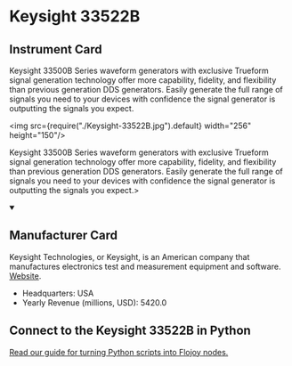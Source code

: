 
# Keysight 33522B

## Instrument Card

<div className="flex">

<div>

Keysight 33500B Series waveform generators with exclusive Trueform signal generation technology offer more capability, fidelity, and flexibility than previous generation DDS generators. Easily generate the full range of signals you need to your devices with confidence the signal generator is outputting the signals you expect.

</div>

<img src={require("./Keysight-33522B.jpg").default} width="256" height="150"/>

</div>

Keysight 33500B Series waveform generators with exclusive Trueform signal generation technology offer more capability, fidelity, and flexibility than previous generation DDS generators. Easily generate the full range of signals you need to your devices with confidence the signal generator is outputting the signals you expect.>

<details open>
<summary><h2>Manufacturer Card</h2></summary>

Keysight Technologies, or Keysight, is an American company that manufactures electronics test and measurement equipment and software. <a href="https://www.keysight.com/us/en/home.html">Website</a>.

<ul>
  <li>Headquarters: USA</li>
  <li>Yearly Revenue (millions, USD): 5420.0</li>
</ul>
</details>

## Connect to the Keysight 33522B in Python

[Read our guide for turning Python scripts into Flojoy nodes.](https://docs.flojoy.ai/custom-nodes/creating-custom-node/)


